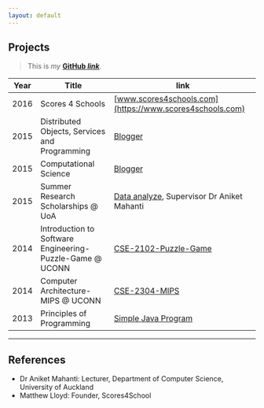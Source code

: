 ```yaml
---
layout: default
---
```


## Projects

>This is *my* **[GitHub *link*](https://github.com/hche608)**.

Year | Title | link
-----|-------|--------
2016 | Scores 4 Schools  | [www.scores4schools.com](https://www.scores4schools.com)
2015 | Distributed Objects, Services and Programming | [Blogger](https://github.com/hche608/CS-335-A2)
2015 | Computational Science | [Blogger](https://github.com/hche608/CS-369)
2015 | Summer Research Scholarships @ UoA | [Data analyze](#), Supervisor Dr Aniket Mahanti
2014 | Introduction to Software Engineering-Puzzle-Game @ UCONN | [CSE-2102-Puzzle-Game](https://github.com/hche608/CSE-2102-Puzzle-Game)
2014 | Computer Architecture-MIPS @ UCONN | [CSE-2304-MIPS](https://github.com/hche608/CSE-2304)
2013 | Principles of Programming | [Simple Java Program](https://github.com/hche608/CS-101)

---

## References

* Dr Aniket Mahanti: Lecturer, Department of Computer Science, University of Auckland
* Matthew Lloyd: Founder, Scores4School
